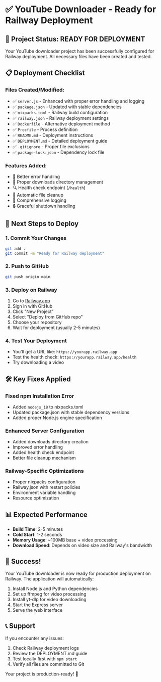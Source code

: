 # ✅ YouTube Downloader - Ready for Railway Deployment

## 🎯 Project Status: READY FOR DEPLOYMENT

Your YouTube downloader project has been successfully configured for Railway deployment. All necessary files have been created and tested.

## 📋 Deployment Checklist

### Files Created/Modified:
- ✅ `server.js` - Enhanced with proper error handling and logging
- ✅ `package.json` - Updated with stable dependencies
- ✅ `nixpacks.toml` - Railway build configuration
- ✅ `railway.json` - Railway deployment settings
- ✅ `Dockerfile` - Alternative deployment method
- ✅ `Procfile` - Process definition
- ✅ `README.md` - Deployment instructions
- ✅ `DEPLOYMENT.md` - Detailed deployment guide
- ✅ `.gitignore` - Proper file exclusions
- ✅ `package-lock.json` - Dependency lock file

### Features Added:
- 🔧 Better error handling
- 📁 Proper downloads directory management
- 🔍 Health check endpoint (`/health`)
- 🧹 Automatic file cleanup
- 📝 Comprehensive logging
- 🔒 Graceful shutdown handling

## 🚀 Next Steps to Deploy

### 1. Commit Your Changes
```bash
git add .
git commit -m "Ready for Railway deployment"
```

### 2. Push to GitHub
```bash
git push origin main
```

### 3. Deploy on Railway
1. Go to [Railway.app](https://railway.app)
2. Sign in with GitHub
3. Click "New Project"
4. Select "Deploy from GitHub repo"
5. Choose your repository
6. Wait for deployment (usually 2-5 minutes)

### 4. Test Your Deployment
- You'll get a URL like: `https://yourapp.railway.app`
- Test the health check: `https://yourapp.railway.app/health`
- Try downloading a video

## 🛠️ Key Fixes Applied

### Fixed npm Installation Error
- Added `nodejs_18` to nixpacks.toml
- Updated package.json with stable dependency versions
- Added proper Node.js engine specification

### Enhanced Server Configuration
- Added downloads directory creation
- Improved error handling
- Added health check endpoint
- Better file cleanup mechanism

### Railway-Specific Optimizations
- Proper nixpacks configuration
- Railway.json with restart policies
- Environment variable handling
- Resource optimization

## 📊 Expected Performance

- **Build Time**: 2-5 minutes
- **Cold Start**: 1-2 seconds
- **Memory Usage**: ~100MB base + video processing
- **Download Speed**: Depends on video size and Railway's bandwidth

## 🎉 Success!

Your YouTube downloader is now ready for production deployment on Railway. The application will automatically:

1. Install Node.js and Python dependencies
2. Set up ffmpeg for video processing
3. Install yt-dlp for video downloading
4. Start the Express server
5. Serve the web interface

## 📞 Support

If you encounter any issues:
1. Check Railway deployment logs
2. Review the DEPLOYMENT.md guide
3. Test locally first with `npm start`
4. Verify all files are committed to Git

Your project is production-ready! 🚀
